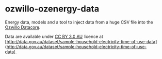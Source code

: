 # ozwillo-ozenergy-data

Energy data, models and a tool to inject data from a huge CSV file into the [Ozwillo Datacore](https://github.com/ozwillo/ozwillo-datacore).

Data are available under [CC BY 3.0 AU](https://creativecommons.org/licenses/by/3.0/au/) licence at [http://data.gov.au/dataset/sample-household-electricity-time-of-use-data]
(http://data.gov.au/dataset/sample-household-electricity-time-of-use-data).
